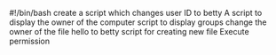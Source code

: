 #!/bin/bash
create a script which changes user ID to betty
A script to display the owner of the computer
script to display groups
change the owner of the file hello to betty
script for creating new file
Execute permission
